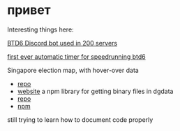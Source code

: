 # привет

Interesting things here:

[BTD6 Discord bot used in 200 servers](https://github.com/hemisemidemipresent/cyberquincy) 

[first ever automatic timer for speedrunning btd6](https://github.com/hemisemidemipresent/Autosplitter-btd6)

Singapore election map, with hover-over data
- [repo](https://github.com/hemisemidemipresent/sg-election-map)
- [website](https://sgelection.netlify.app/)
a npm library for getting binary files in dgdata
- [repo](https://github.com/hemisemidemipresent/dgdata)
- [npm](https://www.npmjs.com/package/node-dgdata)

still trying to learn how to document code properly
